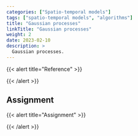 ```yaml
---
categories: ["Spatio-temporal models"]
tags: ["spatio-temporal models", "algorithms"]
title: "Gaussian processes"
linkTitle: "Gaussian processes"
weight: 2
date: 2023-02-10
description: >
  Gaussian processes.
---
```





{{< alert title="Reference" >}}

{{< /alert >}}

 

## Assignment


{{< alert title="Assignment" >}}


{{< /alert >}}